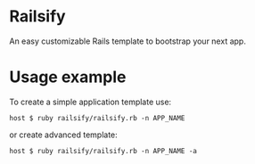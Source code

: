 # Railsify
An easy customizable Rails template to bootstrap your next app.

# Usage example
To create a simple application template use:

    host $ ruby railsify/railsify.rb -n APP_NAME

or create advanced template:

    host $ ruby railsify/railsify.rb -n APP_NAME -a
